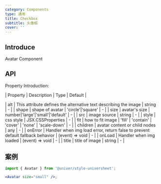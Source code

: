```yaml
---
category: Components
type: 通用
title: Checkbox
subtitle: 头像框
cover: ''
---
```


## Introduce

Avatar Component

## API

Property Introduction:

| Property | Description | Type | Default |

| alt | This attribute defines the alternative text describing the image | string | - |
| shape | shape of avatar | 'circle'\|'square' | - |
| size | avatar's size | number\|'large'\|'small'\|'default' | - |
| src | image source | string | - |
| style | css style | JSX.CSSProperties | - |
| fit | how to fit image | 'fill' \| 'contain' \| 'cover' \| 'none' \| 'scale-down' | - |
| children | avatar content or child nodes | any | - |
| onError | Handler when img load error, return false to prevent default fallback behavior | (event) => void | - |
| onLoad | Handler when img loaded | (event) => void | - |
| title | title of image | string | - |

## 案例

```jsx
import { Avatar } from '@univer/style-universheet';

<Avatar size="small" />;
```
